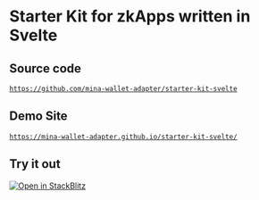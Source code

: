 # Starter Kit for zkApps written in Svelte

## Source code

[`https://github.com/mina-wallet-adapter/starter-kit-svelte`](https://github.com/mina-wallet-adapter/starter-kit-svelte)

## Demo Site

[`https://mina-wallet-adapter.github.io/starter-kit-svelte/`](https://mina-wallet-adapter.github.io/starter-kit-svelte/)

## Try it out

[![Open in StackBlitz](https://developer.stackblitz.com/img/open_in_stackblitz.svg)](https://stackblitz.com/github/mina-wallet-adapter/starter-kit-svelte?file=ui%2Fsrc%2Froutes%2F%2Bpage.svelte&startScript=dev)
